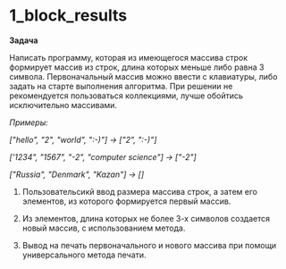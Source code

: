 # 1_block_results
<b>Задача</b>

Написать программу, которая из имеющегося массива строк формирует массив из строк, длина которых меньше либо равна 3 символа. Первоначальный массив можно ввести с клавиатуры, либо задать на старте выполнения алгоритма. При решении не рекомендуется пользоваться коллекциями, лучше обойтись исключительно массивами.

<i>Примеры:

["hello", "2", "world", ":-)"] -> ["2", ":-)"]

['1234", "1567", "-2", "computer science"] -> ["-2"]

["Russia", "Denmark", "Kazan"] -> []</i>

1. Пользовательсикй ввод размера массива строк, а затем его элементов, из которого формируется первый массив. 

2. Из элементов, длина которых не более 3-х символов создается новый массив, с использованием метода. 

3. Вывод на печать первоначального и нового массива при помощи универсального метода печати. 

